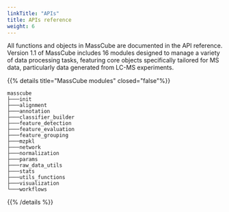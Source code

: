 ```yaml
---
linkTitle: "APIs"
title: APIs reference
weight: 6
---
```


All functions and objects in MassCube are documented in the API reference. Version 1.1 of MassCube includes 16 modules designed to manage a variety of data processing tasks, featuring core objects specifically tailored for MS data, particularly data generated from LC-MS experiments.

{{% details title="MassCube modules" closed="false"%}}

```
masscube
├───init
├───alignment
├───annotation
├───classifier_builder
├───feature_detection
├───feature_evaluation
├───feature_grouping
├───mzpkl
├───network
├───normalization
├───params
├───raw_data_utils
├───stats
├───utils_functions
├───visualization
└───workflows
```

{{% /details %}}
